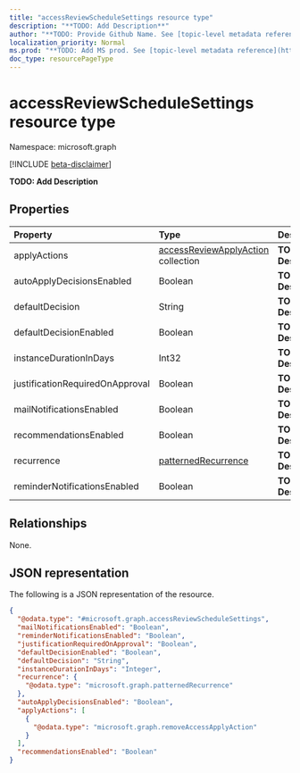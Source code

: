 ```yaml
---
title: "accessReviewScheduleSettings resource type"
description: "**TODO: Add Description**"
author: "**TODO: Provide Github Name. See [topic-level metadata reference](https://msgo.azurewebsites.net/add/document/guidelines/metadata.html#topic-level-metadata)**"
localization_priority: Normal
ms.prod: "**TODO: Add MS prod. See [topic-level metadata reference](https://msgo.azurewebsites.net/add/document/guidelines/metadata.html#topic-level-metadata)**"
doc_type: resourcePageType
---
```


# accessReviewScheduleSettings resource type

Namespace: microsoft.graph

[!INCLUDE [beta-disclaimer](../../includes/beta-disclaimer.md)]

**TODO: Add Description**

## Properties
|Property|Type|Description|
|:---|:---|:---|
|applyActions|[accessReviewApplyAction](../resources/accessreviewapplyaction.md) collection|**TODO: Add Description**|
|autoApplyDecisionsEnabled|Boolean|**TODO: Add Description**|
|defaultDecision|String|**TODO: Add Description**|
|defaultDecisionEnabled|Boolean|**TODO: Add Description**|
|instanceDurationInDays|Int32|**TODO: Add Description**|
|justificationRequiredOnApproval|Boolean|**TODO: Add Description**|
|mailNotificationsEnabled|Boolean|**TODO: Add Description**|
|recommendationsEnabled|Boolean|**TODO: Add Description**|
|recurrence|[patternedRecurrence](../resources/patternedrecurrence.md)|**TODO: Add Description**|
|reminderNotificationsEnabled|Boolean|**TODO: Add Description**|

## Relationships
None.

## JSON representation
The following is a JSON representation of the resource.
<!-- {
  "blockType": "resource",
  "@odata.type": "microsoft.graph.accessReviewScheduleSettings"
}
-->
``` json
{
  "@odata.type": "#microsoft.graph.accessReviewScheduleSettings",
  "mailNotificationsEnabled": "Boolean",
  "reminderNotificationsEnabled": "Boolean",
  "justificationRequiredOnApproval": "Boolean",
  "defaultDecisionEnabled": "Boolean",
  "defaultDecision": "String",
  "instanceDurationInDays": "Integer",
  "recurrence": {
    "@odata.type": "microsoft.graph.patternedRecurrence"
  },
  "autoApplyDecisionsEnabled": "Boolean",
  "applyActions": [
    {
      "@odata.type": "microsoft.graph.removeAccessApplyAction"
    }
  ],
  "recommendationsEnabled": "Boolean"
}
```

